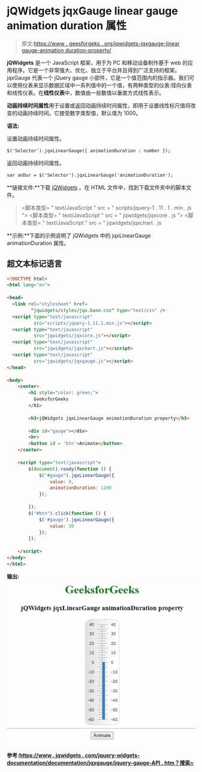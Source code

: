 # jQWidgets jqxGauge linear gauge animation duration 属性

> 原文:[https://www . geesforgeks . org/jqwidgets-jqxgauge-linear gauge-animation duration-property/](https://www.geeksforgeeks.org/jqwidgets-jqxgauge-lineargauge-animationduration-property/)

**jQWidgets** 是一个 JavaScript 框架，用于为 PC 和移动设备制作基于 web 的应用程序。它是一个非常强大、优化、独立于平台并且得到广泛支持的框架。jqxGauge 代表一个 jQuery gauge 小部件，它是一个值范围内的指示器。我们可以使用仪表来显示数据区域中一系列值中的一个值，有两种类型的仪表:径向仪表和线性仪表。在**线性仪表**中，数值由一些数值以垂直方式线性表示。

**动画持续时间属性**用于设置或返回动画持续时间属性，即用于设置线性标尺值将改变的动画持续时间。它接受数字类型值，默认值为 1000。

**语法:**

设置动画持续时间属性。

```html
$('Selector').jqxLinearGauge({ animationDuration : number });  
```

返回动画持续时间属性。

```html
var anDur = $('Selector').jqxLinearGauge('animationDuration');
```

**链接文件:**下载 [jQWidgets](https://www.jqwidgets.com/download/) 。在 HTML 文件中，找到下载文件夹中的脚本文件。

> <link rel="”stylesheet”" href="”jqwidgets/styles/jqx.base.css”" type="”text/css”">
> <脚本类型= " text/JavaScript " src = " scripts/jquery-1 . 11 . 1 . min . js "></脚本类型>
> <脚本类型= " text/JavaScript " src = " jqwidgets/jqxcore . js "></脚本类型>
> <脚本类型= " text/JavaScript " src = " jqwidgets/jqxchart . js

**示例:**下面的示例说明了 jQWidgets 中的 jqxLinearGauge animationDuration 属性。

## 超文本标记语言

```html
<!DOCTYPE html>
<html lang="en">

<head>
  <link rel="stylesheet" href=
         "jqwidgets/styles/jqx.base.css" type="text/css" />
  <script type="text/javascript" 
          src="scripts/jquery-1.11.1.min.js"></script>
  <script type="text/javascript" 
          src="jqwidgets/jqxcore.js"></script>
  <script type="text/javascript" 
          src="jqwidgets/jqxchart.js"></script>
  <script type="text/javascript" 
          src="jqwidgets/jqxgauge.js"></script>
</head>

<body>
    <center>
        <h1 style="color: green;">
          GeeksforGeeks
        </h1>

        <h3>jQWidgets jqxLinearGauge animationDuration property</h3>

        <div id="gauge"></div>
        <hr>
        <button id = 'btn'>Animate</button>
    </center>

    <script type="text/javascript">
        $(document).ready(function () {
            $("#gauge").jqxLinearGauge({
                value: 0,
                animationDuration: 1200
            });

        });
        $("#btn").click(function () {
            $('#gauge').jqxLinearGauge({
                value: 30
            });
        });

    </script>
</body>
</html>
```

**输出:**

![](img/e93f2b81be67c0adf1ca980bc7b0ce7e.png)

**参考:**[**https://www . jqwidgets . com/jquery-widgets-documentation/documentation/jqxgauge/jquery-gauge-API . htm？搜索=**](https://www.jqwidgets.com/jquery-widgets-documentation/documentation/jqxgauge/jquery-gauge-api.htm?search=)